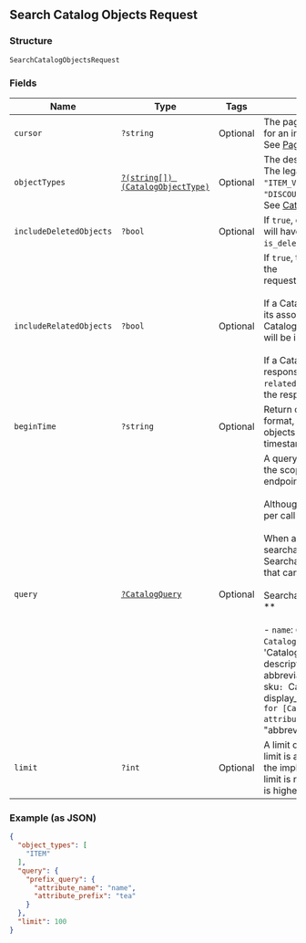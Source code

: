 ## Search Catalog Objects Request

### Structure

`SearchCatalogObjectsRequest`

### Fields

| Name | Type | Tags | Description |
|  --- | --- | --- | --- |
| `cursor` | `?string` | Optional | The pagination cursor returned in the previous response. Leave unset for an initial request.<br>See [Pagination](https://developer.squareup.com/docs/basics/api101/pagination) for more information. |
| `objectTypes` | [`?(string[]) (CatalogObjectType)`](/doc/models/catalog-object-type.md) | Optional | The desired set of object types to appear in the search results.<br>The legal values are taken from the CatalogObjectType enum: `"ITEM"`, `"ITEM_VARIATION"`, `"CATEGORY"`,<br>`"DISCOUNT"`, `"TAX"`, `"MODIFIER"`, or `"MODIFIER_LIST"`.<br>See [CatalogObjectType](#type-catalogobjecttype) for possible values |
| `includeDeletedObjects` | `?bool` | Optional | If `true`, deleted objects will be included in the results. Deleted objects will have their<br>`is_deleted` field set to `true`. |
| `includeRelatedObjects` | `?bool` | Optional | If `true`, the response will include additional objects that are related to the<br>requested object, as follows:<br><br>If a CatalogItem is returned in the object field of the response,<br>its associated CatalogCategory, CatalogTax objects,<br>CatalogImage objects and CatalogModifierList objects<br>will be included in the `related_objects` field of the response.<br><br>If a CatalogItemVariation is returned in the object field of the<br>response, its parent CatalogItem will be included in the `related_objects` field of<br>the response. |
| `beginTime` | `?string` | Optional | Return objects modified after this [timestamp](https://developer.squareup.com/docs/build-basics/working-with-dates), in RFC 3339<br>format, e.g., `2016-09-04T23:59:33.123Z`. The timestamp is exclusive - objects with a<br>timestamp equal to `begin_time` will not be included in the response. |
| `query` | [`?CatalogQuery`](/doc/models/catalog-query.md) | Optional | A query composed of one or more different types of filters to narrow the scope of targeted objects when calling the `SearchCatalogObjects` endpoint.<br><br>Although a query can have multiple filters, only one query is allowed per call to [SearchCatalogObjects](#endpoint-Catalog-SearchCatalogObjects).<br><br>When a query filter is based on an attribute, the attribute must be searchable.<br>Searchable attributes are listed as follows, along their parent types that can be searched for with applicable query filters.<br><br>Searchable attribute and objects queryable by searchable attributes **<br><br>- `name`:  `CatalogItem`, `CatalogItemVariation`, `CatelogCatogry`, `CatalogTax`, `CatalogDiscount`, `CatalogModifier`, 'CatalogModifierList`,`CatalogItemOption`,`CatalogItemOptionValue`<br>- `description`: `CatalogItem`, `CatalogItemOptionValue`<br>- `abbreviation`: `CatalogItem`<br>- `upc`: `CatalogItemVariation`<br>- `sku`: `CatalogItemVariation`<br>- `caption`: `CatalogImage`<br>- `display_name`: `CatalogItemOption`<br><br>For example, to search for [CatalogItem](#type-CatalogItem) objects by searchable attributes, you can use<br>the `"name"`, `"description"`, or `"abbreviation"` attribute in an applicable query filter. |
| `limit` | `?int` | Optional | A limit on the number of results to be returned in a single page. The limit is advisory -<br>the implementation may return more or fewer results. If the supplied limit is negative, zero, or<br>is higher than the maximum limit of 1,000, it will be ignored. |

### Example (as JSON)

```json
{
  "object_types": [
    "ITEM"
  ],
  "query": {
    "prefix_query": {
      "attribute_name": "name",
      "attribute_prefix": "tea"
    }
  },
  "limit": 100
}
```

